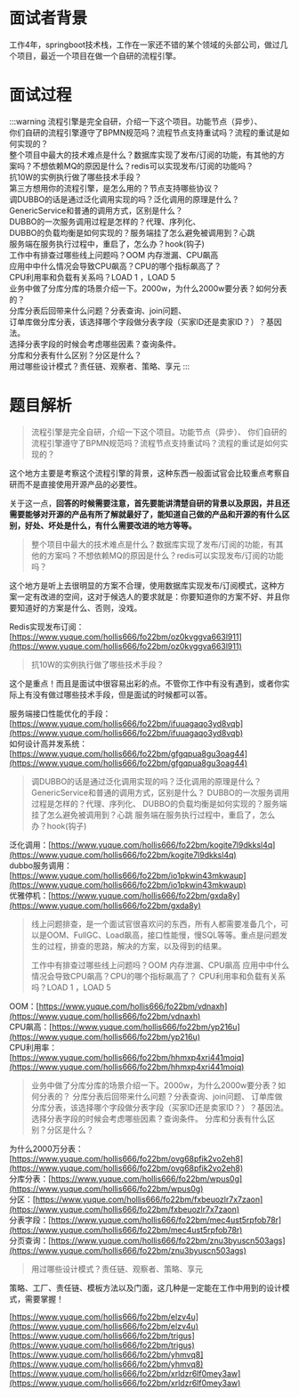 # 面试者背景

工作4年，springboot技术栈，工作在一家还不错的某个领域的头部公司，做过几个项目，最近一个项目在做一个自研的流程引擎。

# 面试过程
:::warning
流程引擎是完全自研，介绍一下这个项目。功能节点（异步）、<br />你们自研的流程引擎遵守了BPMN规范吗？流程节点支持重试吗？流程的重试是如何实现的？<br />整个项目中最大的技术难点是什么？数据库实现了发布/订阅的功能，有其他的方案吗？不想依赖MQ的原因是什么？redis可以实现发布/订阅的功能吗？<br />抗10W的实例执行做了哪些技术手段？<br />第三方想用你的流程引擎，是怎么用的？节点支持哪些协议？<br />调DUBBO的话是通过泛化调用实现的吗？泛化调用的原理是什么？GenericService和普通的调用方式，区别是什么？<br />DUBBO的一次服务调用过程是怎样的？代理、序列化、<br />DUBBO的负载均衡是如何实现的？服务端挂了怎么避免被调用到？心跳<br />服务端在服务执行过程中，重启了，怎么办？hook(钩子)<br />工作中有排查过哪些线上问题吗？OOM 内存泄漏、CPU飙高<br />应用中中什么情况会导致CPU飙高？CPU的哪个指标飙高了？<br />CPU利用率和负载有关系吗？LOAD 1 ，LOAD 5<br />业务中做了分库分库的场景介绍一下。2000w，为什么2000w要分表？如何分表的？<br />分库分表后回带来什么问题？分表查询、join问题、<br />订单库做分库分表，该选择哪个字段做分表字段（买家ID还是卖家ID？）？基因法。<br />选择分表字段的时候会考虑哪些因素？查询条件。<br />分库和分表有什么区别？分区是什么？<br />用过哪些设计模式？责任链、观察者、策略、享元
:::

# 题目解析

> 流程引擎是完全自研，介绍一下这个项目。功能节点（异步）、
> 你们自研的流程引擎遵守了BPMN规范吗？流程节点支持重试吗？流程的重试是如何实现的？


这个地方主要是考察这个流程引擎的背景，这种东西一般面试官会比较重点考察自研而不是直接使用开源产品的必要性。

关于这一点，**回答的时候需要注意，首先要能讲清楚自研的背景以及原因，并且还需要能够对开源的产品有所了解就最好了，能知道自己做的产品和开源的有什么区别，好处、坏处是什么，有什么需要改进的地方等等。**

> 整个项目中最大的技术难点是什么？数据库实现了发布/订阅的功能，有其他的方案吗？不想依赖MQ的原因是什么？redis可以实现发布/订阅的功能吗？


这个地方是听上去很明显的方案不合理，使用数据库实现发布/订阅模式，这种方案一定有改进的空间，这对于候选人的要求就是：你要知道你的方案不好、并且你要知道好的方案是什么、否则，没戏。

Redis实现发布订阅：[https://www.yuque.com/hollis666/fo22bm/oz0kvggva663l911](https://www.yuque.com/hollis666/fo22bm/oz0kvggva663l911)

> 抗10W的实例执行做了哪些技术手段？


这个是重点！而且是面试中很容易出彩的点。不管你工作中有没有遇到，或者你实际上有没有做过哪些技术手段，但是面试的时候都可以答。

服务端接口性能优化的手段：[https://www.yuque.com/hollis666/fo22bm/ifuuagaqo3yd8vqb](https://www.yuque.com/hollis666/fo22bm/ifuuagaqo3yd8vqb)<br />如何设计高并发系统：[https://www.yuque.com/hollis666/fo22bm/gfgqpua8gu3oag44](https://www.yuque.com/hollis666/fo22bm/gfgqpua8gu3oag44)

> 调DUBBO的话是通过泛化调用实现的吗？泛化调用的原理是什么？GenericService和普通的调用方式，区别是什么？
> DUBBO的一次服务调用过程是怎样的？代理、序列化、
> DUBBO的负载均衡是如何实现的？服务端挂了怎么避免被调用到？心跳
> 服务端在服务执行过程中，重启了，怎么办？hook(钩子)


泛化调用：[https://www.yuque.com/hollis666/fo22bm/kogite7l9dkksl4q](https://www.yuque.com/hollis666/fo22bm/kogite7l9dkksl4q)<br />dubbo服务调用：[https://www.yuque.com/hollis666/fo22bm/io1pkwin43mkwaup](https://www.yuque.com/hollis666/fo22bm/io1pkwin43mkwaup)<br />优雅停机：[https://www.yuque.com/hollis666/fo22bm/gxda8y](https://www.yuque.com/hollis666/fo22bm/gxda8y)

> 线上问题排查，是一个面试官很喜欢问的东西，所有人都需要准备几个，可以是OOM、FullGC、Load飙高，接口性能慢，慢SQL等等。重点是问题发生的过程，排查的思路，解决的方案，以及得到的结果。
> 
> 工作中有排查过哪些线上问题吗？OOM 内存泄漏、CPU飙高
> 应用中中什么情况会导致CPU飙高？CPU的哪个指标飙高了？
> CPU利用率和负载有关系吗？LOAD 1 ，LOAD 5


OOM：[https://www.yuque.com/hollis666/fo22bm/vdnaxh](https://www.yuque.com/hollis666/fo22bm/vdnaxh)<br />CPU飙高：[https://www.yuque.com/hollis666/fo22bm/yp216u](https://www.yuque.com/hollis666/fo22bm/yp216u)<br />CPU利用率：[https://www.yuque.com/hollis666/fo22bm/hhmxp4xri441moiq](https://www.yuque.com/hollis666/fo22bm/hhmxp4xri441moiq)

> 业务中做了分库分库的场景介绍一下。2000w，为什么2000w要分表？如何分表的？
> 分库分表后回带来什么问题？分表查询、join问题、
> 订单库做分库分表，该选择哪个字段做分表字段（买家ID还是卖家ID？）？基因法。
> 选择分表字段的时候会考虑哪些因素？查询条件。
> 分库和分表有什么区别？分区是什么？


为什么2000万分表：[https://www.yuque.com/hollis666/fo22bm/ovg68pfik2vo2eh8](https://www.yuque.com/hollis666/fo22bm/ovg68pfik2vo2eh8)<br />分库分表：[https://www.yuque.com/hollis666/fo22bm/wpus0g](https://www.yuque.com/hollis666/fo22bm/wpus0g)<br />分区：[https://www.yuque.com/hollis666/fo22bm/fxbeuozlr7x7zaon](https://www.yuque.com/hollis666/fo22bm/fxbeuozlr7x7zaon)<br />分表字段：[https://www.yuque.com/hollis666/fo22bm/mec4ust5rpfob78r](https://www.yuque.com/hollis666/fo22bm/mec4ust5rpfob78r)<br />分页查询：[https://www.yuque.com/hollis666/fo22bm/znu3byuscn503ags](https://www.yuque.com/hollis666/fo22bm/znu3byuscn503ags)

> 用过哪些设计模式？责任链、观察者、策略、享元


策略、工厂、责任链、模板方法以及门面，这几种是一定能在工作中用到的设计模式，需要掌握！

[https://www.yuque.com/hollis666/fo22bm/elzv4u](https://www.yuque.com/hollis666/fo22bm/elzv4u)<br />[https://www.yuque.com/hollis666/fo22bm/trigus](https://www.yuque.com/hollis666/fo22bm/trigus)<br />[https://www.yuque.com/hollis666/fo22bm/yhmvq8](https://www.yuque.com/hollis666/fo22bm/yhmvq8)<br />[https://www.yuque.com/hollis666/fo22bm/xrldzr6lf0mey3aw](https://www.yuque.com/hollis666/fo22bm/xrldzr6lf0mey3aw)
